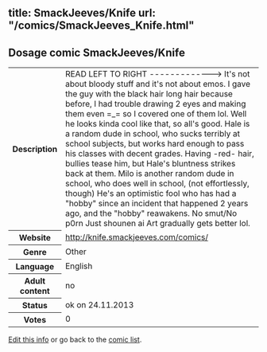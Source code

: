title: SmackJeeves/Knife
url: "/comics/SmackJeeves_Knife.html"
---
Dosage comic SmackJeeves/Knife
-----------------------------------------

<p id="msg"></p>
<script type="text/javascript">
if (window.location.search === '?edit_info_mail=sent_ok') {
  var elem = document.getElementById("msg");
  elem.innerHTML = 'Edited information sucessfully sent for review, which is usually done daily. Thanks!';
  elem.className = 'ok';
}
</script>
<table class="comicinfo">
<tr>
<th>Description</th><td>READ LEFT TO RIGHT -------------&gt; It's not about bloody stuff and it's not about emos. I gave the guy with the black hair long hair because before, I had trouble drawing 2 eyes and making them even =_= so I covered one of them lol. Well he looks kinda cool like that, so all's good. Hale is a random dude in school, who sucks terribly at school subjects, but works hard enough to pass his classes with decent grades. Having -red- hair, bullies tease him, but Hale's bluntness strikes back at them. Milo is another random dude in school, who does well in school, (not effortlessly, though) He's an optimistic fool who has had a &quot;hobby&quot; since an incident that happened 2 years ago, and the &quot;hobby&quot; reawakens. No smut/No p0rn Just shounen ai Art gradually gets better lol.</td>
</tr>
<tr>
<th>Website</th><td><a href="http://knife.smackjeeves.com/comics/">http://knife.smackjeeves.com/comics/</a></td>
</tr>
<tr>
<th>Genre</th><td>Other</td>
</tr>
<tr>
<th>Language</th><td>English</td>
</tr>
<tr>
<th>Adult content</th><td>no</td>
</tr>
<tr>
<th>Status</th><td>ok on 24.11.2013</td>
</tr>
<tr>
<th>Votes</th><td>0</td>
</tr>
</table>

[Edit this info](SmackJeeves_Knife_edit.html) or go back to the [comic list](../comic-index.html).
